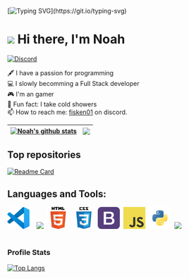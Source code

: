 [![Typing SVG](https://readme-typing-svg.herokuapp.com?font=Courier+new&color=%23808080&size=40&width=800&duration=6969&lines=Welcome+to+my+profile!)](https://git.io/typing-svg)
# <img src="https://raw.githubusercontent.com/iampavangandhi/iampavangandhi/master/gifs/Hi.gif" width="30px"> Hi there, I'm Noah

[![Discord](https://img.shields.io/badge/Discord-fisken01-7289DA?style=for-the-badge&logo=discord&logoColor=7289DA&logoWidth=20&labelColor=000)](https://discord.com/users/799947770014072852)

:fountain_pen: I have a passion for programming</br>
:computer: I slowly becomming a Full Stack developer</br>
:video_game: I'm an gamer</br>
:shower: Fun fact: I take cold showers</br>
:mailbox: How to reach me: <a href="https://discord.com/users/799947770014072852">fisken01</a> on discord.

| <a href="https://github.com/fisken01/github-readme-stats"><img align="center" src="https://github-readme-stats.vercel.app/api?username=fisken01&theme=github_dark&hide=contribs,issues&show_icons=true&hide_border=true" alt="Noah's github stats" /></a> | <a href="https://github.com/fisken01/github-readme-stats"><img align="center" src="https://github-readme-stats.vercel.app/api/top-langs/?username=fisken01&theme=github_dark&layout=compact&hide_border=true" /></a> |
| ------------- | ------------- |

## Top repositories
[![Readme Card](https://github-readme-stats.vercel.app/api/pin/?username=fisken01&repo=fnHouserobbery&theme=github_dark)](https://github.com/fisken01/fnHouserobbery)


## Languages and Tools:
<div>
  <img width=50px src="https://raw.githubusercontent.com/github/explore/80688e429a7d4ef2fca1e82350fe8e3517d3494d/topics/visual-studio-code/visual-studio-code.png">&nbsp;&nbsp;&nbsp;
  <img width=50px src="https://cdn.freebiesupply.com/logos/large/2x/eclipse-11-logo-png-transparent.png">&nbsp;
  <img width=50px src="https://raw.githubusercontent.com/github/explore/80688e429a7d4ef2fca1e82350fe8e3517d3494d/topics/html/html.png">&nbsp;
  <img width=50px src="https://raw.githubusercontent.com/github/explore/80688e429a7d4ef2fca1e82350fe8e3517d3494d/topics/css/css.png">&nbsp;
  <img width=50px src="https://raw.githubusercontent.com/github/explore/80688e429a7d4ef2fca1e82350fe8e3517d3494d/topics/bootstrap/bootstrap.png">&nbsp;
  <img width=50px src="https://raw.githubusercontent.com/github/explore/80688e429a7d4ef2fca1e82350fe8e3517d3494d/topics/javascript/javascript.png">&nbsp;
  <img width=50px src="https://raw.githubusercontent.com/github/explore/80688e429a7d4ef2fca1e82350fe8e3517d3494d/topics/python/python.png">&nbsp;
  <img width=50px src="https://upload.wikimedia.org/wikipedia/commons/1/18/C_Programming_Language.svg">&nbsp;
</div>

</br>



### Profile Stats
[![Top Langs](https://github-readme-stats.vercel.app/api?username=fisken01&theme=algolia&show_icons=true)](https://github.com/fisken01)
